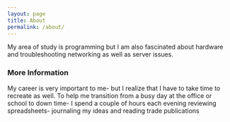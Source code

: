 ```yaml
---
layout: page
title: About
permalink: /about/
---
```

My area of study is programming but I am also fascinated about hardware and troubleshooting networking as well as server issues.

### More Information

My career is very important to me- but I realize that I have to take time to recreate as well. To help me transition from a busy day at the office or school to down time- I spend a couple of hours each evening reviewing spreadsheets- journaling my ideas and reading trade publications

